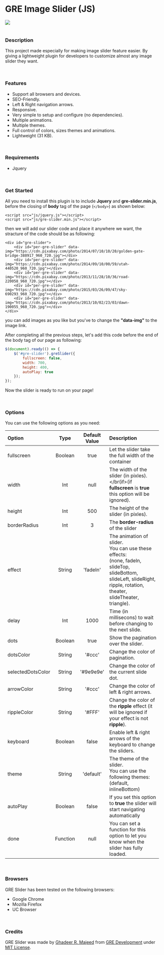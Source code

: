 # GRE Image Slider (JS)
![](https://lh3.googleusercontent.com/E7jYw1ML30w3JGfU5S6Mm7JXUd2-gLSHL4iZ_6r5yLyuyMKpFLDweN1dcfSfIWKHBgN4a8SfR2Vh4IwNc3zS=w1600-h789)
<br><br>

### Description
This project made especially for making image slider feature easier. By giving a lightweight plugin for developers to customize almost any image slider they want.

<br>

### Features

- Support all browsers and devices.
- SEO-Friendly.
- Left & Right navigation arrows.
- Responsive.
- Very simple to setup and configure (no dependencies).
- Multiple animations.
- Multiple themes.
- Full control of colors, sizes themes and animations.
- Lightweight (31 KB).

<br>

### Requirements
- Jquery

<br>

### Get Started
All you need to install this plugin is to include **Jquery** and **gre-slider.min.js**, before the closing of **body** tag of the page (`</body>`) as shown below:

````html5
<script src="js/jquery.js"></script>
<script src="js/gre-slider.min.js"></script>
````

then we will add our slider code and place it anywhere we want, the stracture of the code should be as following:

````html5
<div id="gre-slider">
	<div id="per-gre-slider" data-img="https://cdn.pixabay.com/photo/2014/07/10/10/20/golden-gate-bridge-388917_960_720.jpg"></div>
	<div id="per-gre-slider" data-img="https://cdn.pixabay.com/photo/2014/09/10/00/59/utah-440520_960_720.jpg"></div>
	<div id="per-gre-slider" data-img="https://cdn.pixabay.com/photo/2013/11/28/10/36/road-220058_960_720.jpg"></div>
	<div id="per-gre-slider" data-img="https://cdn.pixabay.com/photo/2015/03/26/09/47/sky-690293_960_720.jpg"></div>
	<div id="per-gre-slider" data-img="https://cdn.pixabay.com/photo/2013/10/02/23/03/dawn-190055_960_720.jpg"></div>
</div>
````

you can add images as you like but you've to change the **"data-img"** to the image link.
<br>

After completing all the previous steps, let's add this code before the end of the body tag of our page as following:

````javascript
$(document).ready(() => {
	$('#gre-slider').greSlider({
		fullscreen: false,
		width: 700,
		height: 400,
		autoPlay: true
	});
});
````
Now the slider is ready to run on your page!

<br>

### Options
You can use the following options as you need:

| Option  | Type | Default Value  | Description |
|:------------|:------------:|:---------------:|:-----|
| fullscreen | Boolean | true | Let the slider take the full width of the container |
| width | Int | null | The width of the slider (in pixles). <br></br(if>(if **fullscreen** is **true** this option will be ignored). |
| height | Int | 500 | The height of the slider (in pixles). |
| borderRadius | Int | 3 | The **border-radius** of the slider |
| effect | String | 'fadeIn' | The animation of slider.<br>  You can use these effects:<br> (none, fadeIn, slideTop, slideBottom, slideLeft, slideRight, ripple, rotation, theater, slideTheater, triangle). |
| delay | Int | 1000 | Time (in millisecons) to wait before changing to the next slide. |
| dots | Boolean | true | Show the pagination over the slider. |
| dotsColor | String | '#ccc' | Change the color of pagination.  |
| selectedDotsColor | String | '#9e9e9e' | Change the color of the current slide dot. |
| arrowColor | String | '#ccc' | Change the color of left & right arrows. |
| rippleColor | String | '#FFF' | Change the color of the **ripple** effect (it will be ignored if your effect is not **ripple**). |
| keyboard | Boolean | false | Enable left & right arrows of the keyboard to change the sliders. |
| theme | String | 'default' | The theme of the slider.<br> You can use the following themes:<br>(default, inlineBottom) |
| autoPlay | Boolean | false | If you set this option to **true** the slider will start navigating automatically |
| done | Function | null | You can set a function for this option to let you know when the slider has fully loaded. |
<br>

### Browsers
GRE Slider has been tested on the following browsers:
- Google Chrome
- Mozilla Firefox
- UC Browser


<br>

### Credits
GRE Slider was made by [Ghadeer R. Majeed](https://github.com/ghadeerraad "Ghadeer R. Majeed") from [GRE Development](https://www.gredev.net/en "GRE Development") under [MIT License](https://github.com/gre-dev/gre-slider/blob/master/LICENSE "MIT License").
